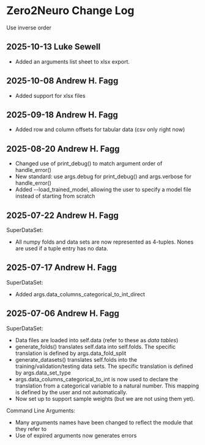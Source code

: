 # Zero2Neuro Change Log

Use inverse order
  
## 2025-10-13 Luke Sewell  
* Added an arguments list sheet to xlsx export.  

## 2025-10-08 Andrew H. Fagg
* Added support for xlsx files

## 2025-09-18 Andrew H. Fagg
* Added row and column offsets for tabular data (csv only right now)

## 2025-08-20 Andrew H. Fagg
* Changed use of print_debug() to match argument order of handle_error()
* New standard: use args.debug for print_debug() and args.verbose for handle_error()
* Added --load_trained_model, allowing the user to specify a model file instead of starting from scratch

## 2025-07-22 Andrew H. Fagg
SuperDataSet:
* All numpy folds and data sets are now represented as 4-tuples.  Nones are used if a tuple entry has no data.

## 2025-07-17 Andrew H. Fagg

SuperDataSet:
* Added args.data_columns_categorical_to_int_direct

## 2025-07-06 Andrew H. Fagg

SuperDataSet:
* Data files are loaded into self.data (refer to these as *data tables*)
* generate_folds() translates self.data into self.folds.  The specific translation is defined by args.data_fold_split
* generate_datasets() translates self.folds into the training/validation/testing data sets.  The specific translation is defined by args.data_set_type
* args.data_columns_categorical_to_int is now used to declare the translation from a categorical variable to a natural number.  This mapping is defined by the user and not automatically.
* Now set up to support sample weights (but we are not using them yet).

Command Line Arguments:
* Many arguments names have been changed to reflect the module that they refer to
* Use of expired arguments now generates errors

